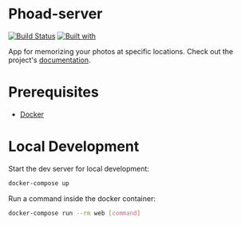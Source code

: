 # Phoad-server

[![Build Status](https://travis-ci.org/faderskd/Phoad-server.svg?branch=master)](https://travis-ci.org/faderskd/Phoad-server)
[![Built with](https://img.shields.io/badge/Built_with-Cookiecutter_Django_Rest-F7B633.svg)](https://github.com/agconti/cookiecutter-django-rest)

App for memorizing your photos at specific locations. Check out the project's [documentation](http://faderskd.github.io/Phoad-server/).

# Prerequisites

- [Docker](https://docs.docker.com/docker-for-mac/install/)  

# Local Development

Start the dev server for local development:
```bash
docker-compose up
```

Run a command inside the docker container:

```bash
docker-compose run --rm web [command]
```
